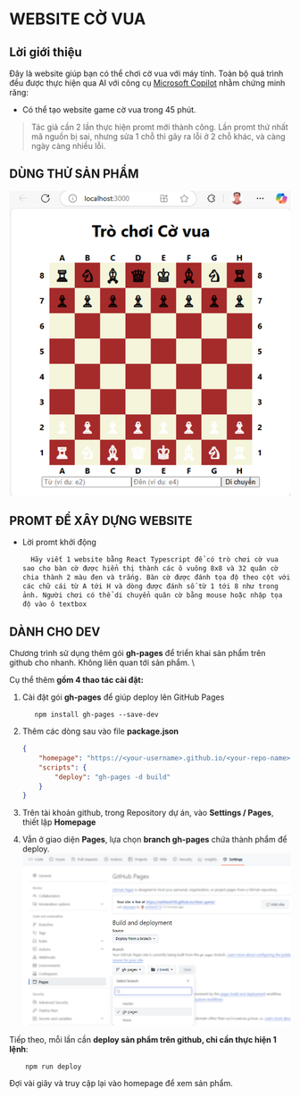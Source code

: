 # WEBSITE CỜ VUA

## Lời giới thiệu

Đây là website giúp bạn có thể chơi cờ vua với máy tính. Toàn bộ quá trình đều được thực hiện qua AI với công cụ [Microsoft Copilot](https://copilot.cloud.microsoft/) nhằm chứng minh răng:

- Có thể tạo website game cờ vua trong 45 phút.

> Tác giả cần 2 lần thực hiện promt mới thành công. Lần promt thứ nhất mã nguồn bị sai, nhưng sửa 1 chỗ thì gây ra lỗi ở 2 chỗ khác, và càng ngày càng nhiều lỗi.

## DÙNG THỬ SẢN PHẨM

![alt text](./assets/demo.png)

## PROMT ĐỂ XÂY DỰNG WEBSITE

- Lời promt khởi động

  ```plain
    Hãy viết 1 website bằng React Typescript để có trò chơi cờ vua sao cho bàn cờ được hiển thị thành các ô vuông 8x8 và 32 quân cờ chia thành 2 màu đen và trắng. Bàn cờ được đánh tọa độ theo cột với các chữ cái từ A tới H và dòng được đánh số từ 1 tới 8 như trong ảnh. Người chơi có thể di chuyển quân cờ bằng mouse hoặc nhập tọa độ vào ô textbox
  ```

## DÀNH CHO DEV

Chương trình sử dụng thêm gói __gh-pages__ để triển khai sản phẩm trên github cho nhanh. Không liên quan tới sản phẩm. \

Cụ thể thêm __gồm 4 thao tác cài đặt:__

1. Cài đặt gói __gh-pages__ để giúp deploy lên GitHub Pages

   ```shell
      npm install gh-pages --save-dev
   ```

2. Thêm các dòng sau vào file __package.json__

    ```json
    {
        "homepage": "https://<your-username>.github.io/<your-repo-name>",
        "scripts": {
            "deploy": "gh-pages -d build"
        }
    }
    ```

3. Trên tài khoản github, trong Repository dự án, vào __Settings / Pages__, thiết lập __Homepage__ 

4. Vẫn ở giao diện __Pages__, lựa chọn __branch gh-pages__ chứa thành phẩm để deploy.\
![alt text](./assets//deploy_gh-pages.png)

Tiếp theo, mỗi lần cần __deploy sản phẩm trên github, chỉ cần thực hiện 1 lệnh__:

```shell
    npm run deploy
```

Đợi vài giây và truy cập lại vào homepage để xem sản phẩm.
